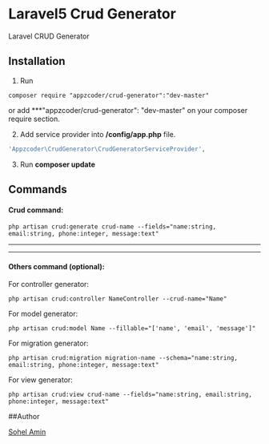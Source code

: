 # Laravel5 Crud Generator
Laravel CRUD Generator

## Installation

1. Run 
```
composer require "appzcoder/crud-generator":"dev-master"
```
or add ***"appzcoder/crud-generator": "dev-master" on your composer require section.
  
2. Add service provider into **/config/app.php** file.
```php
'Appzcoder\CrudGenerator\CrudGeneratorServiceProvider',
```

3. Run **composer update**

## Commands

#### Crud command:

```
php artisan crud:generate crud-name --fields="name:string, email:string, phone:integer, message:text"
```

-----------
-----------


#### Others command (optional):

For controller generator: 

```
php artisan crud:controller NameController --crud-name="Name"
```

For model generator: 

```
php artisan crud:model Name --fillable="['name', 'email', 'message']"
```

For migration generator: 

```
php artisan crud:migration migration-name --schema="name:string, email:string, phone:integer, message:text"
```

For view generator: 

```
php artisan crud:view crud-name --fields="name:string, email:string, phone:integer, message:text"
```

##Author

<a href="http://www.sohelamin.com">Sohel Amin</a>
